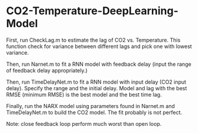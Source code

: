 # CO2-Temperature-DeepLearning-Model

First, run CheckLag.m to estimate the lag of CO2 vs. Temperature. This function check for variance between different lags and pick one with lowest variance. 

Then, run Narnet.m to fit a RNN model with feedback delay (input the range of feedback delay appropriately.)

Then, run TimeDelayNet.m to fit a RNN model with input delay (CO2 input delay). Specify the range and the initial delay. Model and lag with the best RMSE (minimum RMSE) is the best model and the best time lag.

Finally, run the NARX model using parameters found in Narnet.m and TimeDelayNet.m to build the CO2 model. The fit probably is not perfect.

Note: close feedback loop perform much worst than open loop.
